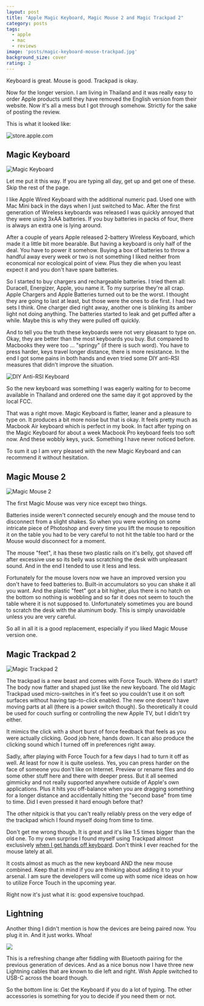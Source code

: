 ```yaml
---
layout: post
title: "Apple Magic Keyboard, Magic Mouse 2 and Magic Trackpad 2"
category: posts
tags:
  - apple
  - mac
  - reviews
image: 'posts/magic-keyboard-mouse-trackpad.jpg'
background_size: cover
rating: 2
---
```


Keyboard is great. Mouse is good. Trackpad is okay.

Now for the longer version. I am living in Thailand and it was really easy to
order Apple products until they have removed the English version from their
website. Now it's all a mess but I got through somehow. Strictly for the sake
of posting the review.

This is what it looked like:

<div style="#e6e6e6">
<img class="block md-col-8" src="/images/posts/store-apple-com.png" alt="store.apple.com"/>
</div>

## Magic Keyboard

![Magic Keyboard](/images/posts/magic-keyboard.jpg)

Let me put it this way. If you are typing all day, get up
and get one of these. Skip the rest of the page.

I like Apple Wired Keyboard with the additional numeric pad. Used one with Mac
Mini back in the days when I just switched to Mac. After the first generation
of Wireless keyboards was released I was quickly annoyed that they were using
3xAA batteries. If you buy batteries in packs of four, there is always an extra
one is lying around.

After a couple of years Apple released 2-battery Wireless Keyboard, which made
it a little bit more bearable. But having a keyboard is only half of the deal.
You have to power it somehow. Buying a box of batteries to throw a handful away
every week or two is not something I liked neither from economical nor
ecological point of view. Plus they die when you least expect it and you don't
have spare batteries.

So I started to buy chargers and rechargeable batteries. I tried them all:
Duracell, Energizer, Apple, you name it. To my surprise they're all crap. Apple
Chargers and Apple Batteries turned out to be the worst. I thought they are
going to last at least, but those were the ones to die first. I had two sets I
think. One charger died right away, another one is blinking its amber light not
doing anything. The batteries started to leak and get puffed after a while.
Maybe this is why they were pulled off quickly.

And to tell you the truth these keyboards were not very pleasant to type on.
Okay, they are better than the most keyboards you buy. But compared to Macbooks
they were too ... "springy" (if there is such word). You have to press harder,
keys travel longer distance, there is more resistance. In the end I got some
pains in both hands and even tried some DIY anti-RSI measures that didn't
improve the situation.

![DIY Anti-RSI Keyboard](/images/posts/diy-anti-rsi-keyboard.jpg)

So the new keyboard was something I was eagerly waiting for to become available in
Thailand and ordered one the same day it got approved by the local FCC.

That was a right move. Magic Keyboard is flatter, leaner and a pleasure to type
on. It produces a bit more noise but that is okay. It feels pretty much as
Macbook Air keyboard which is perfect in my book. In fact after typing on the
Magic Keyboard for about a week Macbook Pro keyboard feels too soft now.
And these wobbly keys, yuck. Something I have never noticed before.

To sum it up I am very pleased with the new Magic Keyboard and can recommend it
without hesitation.

## Magic Mouse 2

![Magic Mouse 2](/images/posts/magic-mouse-2.jpg)

The first Magic Mouse was very nice except two things.

Batteries inside weren't connected securely enough and the mouse tend to
disconnect from a slight shakes. So when you were working on some intricate
piece of Photoshop and every time you lift the mouse to reposition it on the
table you had to be very careful to not hit the table too hard or the Mouse
would disconnect for a moment.

The mouse "feet", it has these two plastic rails on it's belly, got shaved off
after excessive use so its belly was scratching the desk with unpleasant sound.
And in the end I tended to use it less and less.

Fortunately for the mouse lovers now we have an improved version you don't have
to feed batteries to. Built-in accumulators so you can shake it all you want.
And the plastic "feet" got a bit higher, plus there is no hatch on the bottom
so nothing is wobbling and so far it does not seem to touch the table where it
is not supposed to. Unfortunately sometimes you are bound to scratch the desk
with the aluminum body. This is simply unavoidable unless you are very careful.

So all in all it is a good replacement, especially if you liked Magic Mouse
version one.

## Magic Trackpad 2

![Magic Trackpad 2](/images/posts/magic-trackpad-2.jpg)

The trackpad is a new beast and comes with Force Touch. Where do I start? The
body now flatter and shaped just like the new keyboard. The old Magic Trackpad
used micro-switches in it's feet so you couldn't use it on soft surfaces
without having tap-to-click enabled. The new one doesn't have moving parts at
all (there is a power switch though). So theoretically it could be used for
couch surfing or controlling the new Apple TV, but I didn't try either.

It mimics the click with a short burst of force feedback that feels as you were
actually clicking. Good job here, hands down. It can also produce the clicking
sound which I turned off in preferences right away.

Sadly, after playing with Force Touch for a few days I had to turn it off as
well. At least for now it is quite useless. Yes, you can press harder on the
face of someone you don't like on Internet. Preview or rename files and do some
other stuff here and there with deeper press. But it all seemed gimmicky and
not really supported anywhere outside of Apple's own applications. Plus it hits
you off-balance when you are dragging something for a longer distance and
accidentally hitting the "second base" from time to time. Did I even pressed it
hard enough before that?

The other nitpick is that you can't really reliably press on the very edge of
the trackpad which I found myself doing from time to time.

Don't get me wrong though. It is great and it's like 1.5 times bigger than the
old one. To my own surprise I found myself using Trackpad almost exclusively
[when I get hands off keyboard](http://firedev.com/posts/mac-as-ide/).
Don't think I ever reached for the mouse lately at all.

It costs almost as much as the new keyboard AND the new mouse combined.
Keep that in mind if you are thinking about adding it to your arsenal. I am
sure the developers will come up with some nice ideas on how to utilize Force
Touch in the upcoming year.

Right now it's just what it is: good expensive touchpad.

## Lightning

Another thing I didn't mention is how the devices are being paired now. You
plug it in. And it just works. Whoa!

![](/images/posts/keyboard-ready-to-use.png)

This is a refreshing change after fiddling with Bluetooth pairing for the
previous generation of devices. And as a nice bonus now I have three new
Lightning cables that are known to die left and right. Wish Apple switched to
USB-C across the board though.

So the bottom line is: Get the Keyboard if you do a lot of typing.
The other accessories is something for you to decide if you need them or not.
